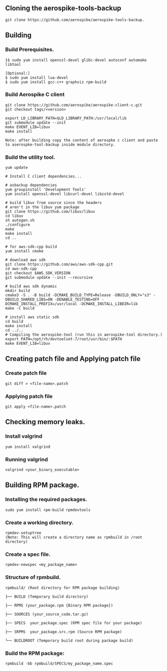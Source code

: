 ## Cloning the aerospike-tools-backup
```shell
git clone https://github.com/aerospike/aerospike-tools-backup.
```


## Building

### Build Prerequisites.
```shell
1$ sudo yum install openssl-devel glibc-devel autoconf automake libtool

[Optional:]
$ sudo yum install lua-devel
$ sudo yum install gcc-c++ graphviz rpm-build

```
### Build Aerospike C client
```shell
git clone https://github.com/aerospike/aerospike-client-c.git
git checkout tags/<version>

export LD_LIBRARY_PATH=$LD_LIBRARY_PATH:/usr/local/lib
git submodule update --init
make EVENT_LIB=libuv
make install

Note: after building copy the content of aerospke c client and paste to aserospke-tool-backup inside module directory.
```

### Build the utility tool.
```shell
yum update

# Install C client dependencies...

# asbackup dependencies
yum groupinstall 'Development Tools'
yum install openssl-devel libcurl-devel libzstd-devel

# build libuv from source since the headers
# aren't in the libuv yum package
git clone https://github.com/libuv/libuv
cd libuv
sh autogen.sh
./configure
make
make install
cd ..

# for aws-sdk-cpp build
yum install cmake

# download aws sdk
git clone https://github.com/aws/aws-sdk-cpp.git
cd aws-sdk-cpp
git checkout $AWS_SDK_VERSION
git submodule update --init --recursive

# build aws sdk dynamic
mkdir build
cmake3 -S . -B build -DCMAKE_BUILD_TYPE=Release -DBUILD_ONLY="s3" -DBUILD_SHARED_LIBS=ON -DENABLE_TESTING=OFF -DCMAKE_INSTALL_PREFIX=/usr/local -DCMAKE_INSTALL_LIBDIR=lib
make -C build

# install aws static sdk
cd build
make install
cd ../..
# Compiling the aerospike-tool (run this in aerospike-tool directory.)
export PATH=/opt/rh/devtoolset-7/root/usr/bin/:$PATH
make EVENT_LIB=libuv
```

## Creating patch file and Applying patch file

### Create patch file
```shell
git diff > <file-name>.patch
```

### Applying patch file
```shell
git apply <file-name>.patch
```


## Checking memory leaks.

### Install valgrind
```shell
yum install valgrind
```

### Running valgrind
```shell
valgrind <your_binary_executable>
```
## Building RPM package.
### Installing the required packages.
```shell
sudo yum install rpm-build rpmdevtools
```

### Create a working directory.
```shell
rpmdev-setuptree  
(Note: This will create a directory name as rpmbuild in /root directory)
```
### Create a spec file.
```shell
rpmdev-newspec <my_package_name>
```


### Structure of rpmbuild.
```
rpmbuild/ (Root directory for RPM package building)

├── BUILD (Temporary build directory)

├── RPMS (your_package.rpm {Binary RPM package})

├── SOURCES (your_source_code.tar.gz)

├── SPECS  your_package.spec (RPM spec file for your package)

├── SRPMS  your_package.src.rpm (Source RPM package)

└── BUILDROOT (Temporary build root during package build)

```
### Build the RPM package:
```shell
rpmbuild -bb rpmbuild/SPECS/my_package_name.spec
```



